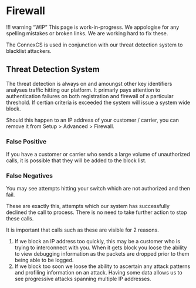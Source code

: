 # Firewall

!!! warning “WIP”
	This page is work-in-progress. We appologise for any spelling mistakes or broken links. We are working hard to fix these.

The ConnexCS is used in conjunction with our threat detection system to blacklist attackers.

## Threat Detection System

The threat detection is always on and amoungst other key identifiers analyses traffic hitting our platform.
It primarly pays attention to authentication failures on both registration and firewall of a particular threshold.
If certian criteria is exceeded the system will issue a system wide block.

Should this happen to an IP address of your customer / carrier, you can remove it from Setup > Advanced > Firewall.

### False Positive

If you have a customer or carrier who sends a large volume of unauthorized calls, it is possible that they will be added
to the block list.

### False Negatives

You may see attempts hitting your switch which are not authorized and then fail.

These are exactly this, attempts which our system has successfully declined the call to process. There is no need to take further action to stop these calls.

It is important that calls such as these are visible for 2 reasons.

1. If we block an IP address too quickly, this may be a customer who is trying to interconnect with you. When it gets block you loose the ability to view debugging
information as the packets are dropped prior to them being able to be logged.
2. If we block too soon we loose the ability to ascertain any attack patterns and profiling information on an attack. Having some data allows us to see progressive attacks spanning multiple IP addresses.

